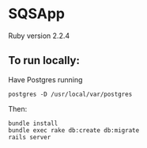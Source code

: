 # SQSApp

Ruby version
2.2.4

## To run locally:

Have Postgres running
```
postgres -D /usr/local/var/postgres
```

Then:
```
bundle install
bundle exec rake db:create db:migrate
rails server
```
